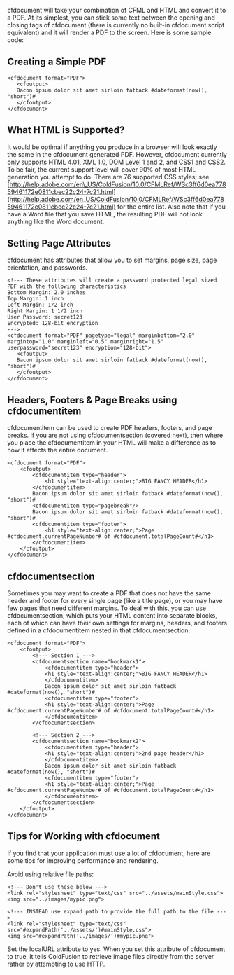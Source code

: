 cfdocument will take your combination of CFML and HTML and convert it to
a PDF. At its simplest, you can stick some text between the opening and
closing tags of cfdocument (there is currently no built-in cfdocument
script equivalent) and it will render a PDF to the screen. Here is some
sample code:

Creating a Simple PDF
---------------------

~~~~ {.prettyprint}
<cfdocument format="PDF">
   <cfoutput>
   Bacon ipsum dolor sit amet sirloin fatback #dateformat(now(), "short")#
   </cfoutput>
</cfdocument>
~~~~

What HTML is Supported?
-----------------------

It would be optimal if anything you produce in a browser will look
exactly the same in the cfdocument generated PDF. However, cfdocument
currently only supports HTML 4.01, XML 1.0, DOM Level 1 and 2, and CSS1
and CSS2. To be fair, the current support level will cover 90% of most
HTML generation you attempt to do. There are 76 supported CSS styles;
see
[http://help.adobe.com/en\_US/ColdFusion/10.0/CFMLRef/WSc3ff6d0ea77859461172e0811cbec22c24-7c21.html](http://help.adobe.com/en_US/ColdFusion/10.0/CFMLRef/WSc3ff6d0ea77859461172e0811cbec22c24-7c21.html)
for the entire list. Also note that if you have a Word file that you
save HTML, the resulting PDF will not look anything like the Word
document.

Setting Page Attributes
-----------------------

cfdocument has attributes that allow you to set margins, page size, page
orientation, and passwords.

~~~~ {.prettyprint}
<!--- These attributes will create a password protected legal sized PDF with the following characteristics
Bottom Margin: 2.0 inches
Top Margin: 1 inch
Left Margin: 1/2 inch
Right Margin: 1 1/2 inch
User Password: secret123
Encrypted: 128-bit encryption
--->
<cfdocument format="PDF" pagetype="legal" marginbottom="2.0" margintop="1.0" marginleft="0.5" marginright="1.5" userpassword="secret123" encryption="128-bit">
   <cfoutput>
   Bacon ipsum dolor sit amet sirloin fatback #dateformat(now(), "short")#
   </cfoutput>
</cfdocument>
~~~~

Headers, Footers & Page Breaks using cfdocumentitem
---------------------------------------------------

cfdocumentitem can be used to create PDF headers, footers, and page
breaks. If you are not using cfdocumentsection (covered next), then
where you place the cfdocumentitem in your HTML will make a difference
as to how it affects the entire document.

~~~~ {.prettyprint}
<cfdocument format="PDF">
    <cfoutput>
        <cfdocumentitem type="header">
            <h1 style="text-align:center;">BIG FANCY HEADER</h1>
        </cfdocumentitem>
        Bacon ipsum dolor sit amet sirloin fatback #dateformat(now(), "short")#
        <cfdocumentitem type="pagebreak"/>
        Bacon ipsum dolor sit amet sirloin fatback #dateformat(now(), "short")#
        <cfdocumentitem type="footer">
            <h1 style="text-align:center;">Page #cfdocument.currentPageNumber# of #cfdocument.totalPageCount#</h1>
        </cfdocumentitem>
    </cfoutput>
</cfdocument>
~~~~

cfdocumentsection
-----------------

Sometimes you may want to create a PDF that does not have the same
header and footer for every single page (like a title page), or you may
have few pages that need different margins. To deal with this, you can
use cfdocumentsection, which puts your HTML content into separate
blocks, each of which can have their own settings for margins, headers,
and footers defined in a cfdocumentitem nested in that
cfdocumentsection.

~~~~ {.prettyprint}
<cfdocument format="PDF">
    <cfoutput>
        <!--- Section 1 --->
        <cfdocumentsection name="bookmark1">
            <cfdocumentitem type="header">
            <h1 style="text-align:center;">BIG FANCY HEADER</h1>
            </cfdocumentitem>
            Bacon ipsum dolor sit amet sirloin fatback #dateformat(now(), "short")#
            <cfdocumentitem type="footer">
            <h1 style="text-align:center;">Page #cfdocument.currentPageNumber# of #cfdocument.totalPageCount#</h1>
            </cfdocumentitem>
        </cfdocumentsection>
        
        <!--- Section 2 --->
        <cfdocumentsection name="bookmark2">
            <cfdocumentitem type="header">
            <h1 style="text-align:center;">2nd page header</h1>
            </cfdocumentitem>
            Bacon ipsum dolor sit amet sirloin fatback #dateformat(now(), "short")#
            <cfdocumentitem type="footer">
            <h1 style="text-align:center;">Page #cfdocument.currentPageNumber# of #cfdocument.totalPageCount#</h1>
            </cfdocumentitem>
        </cfdocumentsection>
    </cfoutput>
</cfdocument>
~~~~

Tips for Working with cfdocument
--------------------------------

If you find that your application must use a lot of cfdocument, here are
some tips for improving performance and rendering.

Avoid using relative file paths:

~~~~ {.prettyprint}
<!--- Don't use these below --->
<link rel="stylesheet" type="text/css" src="../assets/mainStyle.css">
<img src="../images/mypic.png">

<!--- INSTEAD use expand path to provide the full path to the file --->
<link rel="stylesheet" type="text/css" src="#expandPath('../assets/')#mainStyle.css">
<img src="#expandPath('../images/')#mypic.png">
~~~~

Set the localURL attribute to yes. When you set this attribute of
cfdocument to true, it tells ColdFusion to retrieve image files directly
from the server rather by attempting to use HTTP.

